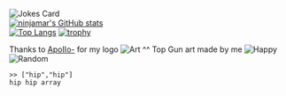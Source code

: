 ![Jokes Card](https://readme-jokes.vercel.app/api)
<br>
[![ninjamar's GitHub stats](https://github-readme-stats.vercel.app/api?username=ninjamar&count_private=true)](https://github.com/anuraghazra/github-readme-stats)
<br>
[![Top Langs](https://github-readme-stats.vercel.app/api/top-langs/?username=ninjamar&langs_count=10&layout=compact)](https://github.com/anuraghazra/github-readme-stats)
[![trophy](https://github-profile-trophy.vercel.app/?username=ninjamar)](https://github.com/ryo-ma/github-profile-trophy)

Thanks to [ApoIIo-](https://scratch.mit.edu/users/ApoIIo-) for my logo
![Art](https://ninjamar.dev/assets/images/top-gun-art.png)
^^ Top Gun art made by me
![Happy](https://i.stack.imgur.com/YryhF.jpg)
![Random](https://imgs.xkcd.com/comics/random_number.png)

```
>> ["hip","hip"]
hip hip array
```
